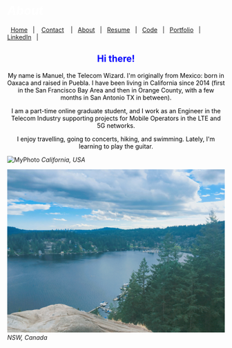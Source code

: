 #  *<span style="color:white"> <em> About </em> </span>*


&nbsp;&nbsp;[Home](https://manuelsr26.github.io/)&nbsp;&nbsp; | &nbsp;&nbsp; [Contact](https://manuelsr26.github.io/Contact) &nbsp;&nbsp; | &nbsp;&nbsp;[About](https://manuelsr26.github.io/about)&nbsp;&nbsp; | &nbsp;&nbsp;[Resume](https://manuelsr26.github.io/cv)&nbsp;&nbsp; | &nbsp;&nbsp;[Code](https://manuelsr26.github.io/Code)&nbsp;&nbsp; | &nbsp;&nbsp;[Portfolio](https://manuelsr26.github.io/Portfolio)&nbsp;&nbsp; |&nbsp;&nbsp; <a href="https://www.linkedin.com/in/manuel-silva-ramirez" target="_blank">LinkedIn</a> &nbsp;&nbsp;| 


 
## <center> <span style="color:blue"> Hi there! </span>  </center>


<p style="text-align: center;">
<span style="color:black">My name is Manuel, the Telecom Wizard. I'm originally from Mexico: born in Oaxaca and raised in Puebla.  I have been living in California since 2014 (first in the San Francisco Bay Area and then in Orange County, with a few months in San Antonio TX in between).</span>
</p>

<p style="text-align: center;">
<span style="color:black">I am a part-time online graduate student, and I work as an Engineer in the Telecom Industry supporting projects for Mobile Operators in the LTE and 5G networks.  </span>
</p>

<p style="text-align: center;">
<span style="color:black">I enjoy travelling, going to concerts, hiking, and swimming. Lately, I'm learning to play the guitar. </span>
</p>


![MyPhoto](/images/DSCN0367.JPG "MyPhoto") 
*California, USA*

![MyPhoto](/images/IMG_3064.JPG "MyPhoto") 
*NSW, Canada*

